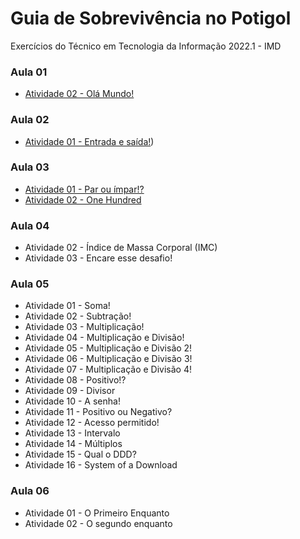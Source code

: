 # Guia de Sobrevivência no Potigol
 Exercícios do Técnico em Tecnologia da Informação 2022.1 - IMD

### Aula 01 ###
* [Atividade 02 - Olá Mundo!](https://github.com/felipemadu13/Potigol/blob/465856555e449254efc6853037889c2067ac8945/ATIVIDADES%20-%20AULA%2001/AULA_01_ATIVIDADE_02.txt)

### Aula 02 ###
* [Atividade 01 - Entrada e saída!](https://github.com/felipemadu13/Potigol/blob/a970c70d9570cfcd34f635e93718204b1702d859/ATIVIDADES%20-%20AULA%2002/AULA_02_ATIVIDADE_01.txt))

### Aula 03 ###
* [Atividade 01 - Par ou ímpar!?](https://github.com/felipemadu13/Potigol/blob/a970c70d9570cfcd34f635e93718204b1702d859/ATIVIDADES%20-%20AULA%2003/AULA_03_ATIVIDADE_01.txt)
* [Atividade 02 - One Hundred](https://github.com/felipemadu13/Potigol/blob/a970c70d9570cfcd34f635e93718204b1702d859/ATIVIDADES%20-%20AULA%2003/AULA_03_ATIVIDADE_02.txt)

### Aula 04 ###
* Atividade 02 - Índice de Massa Corporal (IMC)
* Atividade 03 - Encare esse desafio!

### Aula 05 ###
* Atividade 01 - Soma!
* Atividade 02 - Subtração!
* Atividade 03 - Multiplicação!
* Atividade 04 - Multiplicação e Divisão!
* Atividade 05 - Multiplicação e Divisão 2!
* Atividade 06 - Multiplicação e Divisão 3!
* Atividade 07 - Multiplicação e Divisão 4!
* Atividade 08 - Positivo!?
* Atividade 09 - Divisor
* Atividade 10 - A senha!
* Atividade 11 - Positivo ou Negativo?
* Atividade 12 - Acesso permitido!
* Atividade 13 - Intervalo
* Atividade 14 - Múltiplos
* Atividade 15 - Qual o DDD?
* Atividade 16 - System of a Download

### Aula 06 ###
* Atividade 01 - O Primeiro Enquanto
* Atividade 02 - O segundo enquanto

